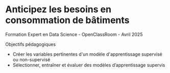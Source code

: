# Anticipez les besoins en consommation de bâtiments

Formation Expert en Data Science - OpenClassRoom - Avril 2025

Objectifs pédagogiques
- Créer les variables pertinentes d'un modèle d'apprentissage supervisé ou non-supervisé
- Sélectionner, entraîner et évaluer des modèles d’apprentissage supervis
